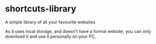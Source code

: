 # shortcuts-library
A simple library of all your favourite websites

As it uses local storage, and doesn't have a formal website, you can only download it and use it personally on your PC.
